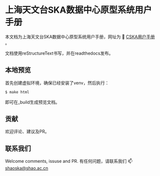 # 上海天文台SKA数据中心原型系统用户手册 

本文档为上海天文台SKA数据中心原型系统用户手册，网址为 :link: [CSKA用户手册](https://shaoska-user-guide.readthedocs.io/) 。

文档使用reStructureText书写，并在readthedocs发布。


## 本地预览

首先创建虚拟环境，确保已经安装了venv，然后执行：

```bash
$ make html
```

即可在_build生成预览文档。

## 贡献

欢迎评论、建议及PR。

## 联系我们

Welcome comments, issuse and PR.
有任何问题，请联系我们 :mailbox: shaoska@shao.ac.cn
